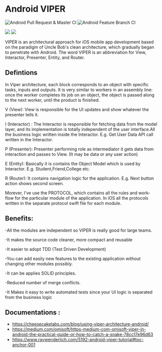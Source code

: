 # Android VIPER
![Android Pull Request & Master CI](https://github.com/Allan-Nava/AndroidVIPER/workflows/Android%20Pull%20Request%20&%20Master%20CI/badge.svg) ![Android Feature Branch CI](https://github.com/Allan-Nava/AndroidVIPER/workflows/Android%20Feature%20Branch%20CI/badge.svg)

<img src="https://koenig-media.raywenderlich.com/uploads/2020/02/viper.png">

<img src="https://miro.medium.com/max/1354/1*HZIOzvXyvkpW4ytr2g0NvQ.png">

VIPER is an architectural approach for iOS mobile app development based on the paradigm of Uncle Bob's clean architecture, which gradually began to penetrate with Android. The word VIPER is an abbreviation for View, Interactor, Presenter, Entity, and Router.

## Defintions

In Viper architecture, each block corresponds to an object with specific tasks, inputs and outputs. It is very similar to workers in an assembly line: once the worker completes its job on an object, the object is passed along to the next worker, until the product is finished.

V (View): View is responsible for the UI updates and show whatever the presenter tells it.

I (Interactor) : The Interactor is responsible for fetching data from the model layer, and its implementation is totally independent of the user interface.All the business logic written inside the Interactor. E.g. Get User Data API call written in the Interactor.

P (Presenter): Presenter performing role as intermediator it gets data from interaction and passes to View. (It may be data or any user action)

E (Entity): Basically it is contains the Object Model which is used by Interactor. E.g. Student,Friend,College etc.

R (Router): It contains navigation logic for the application. E.g. Next button action shows second screen.

Morever, I’ve use the PROTOCOL, which contains all the rules and work-flow for the particular module of the application. In iOS all the protocols written in the separate protocol swift file for each module.

## Benefits:

-All the modules are independent so VIPER is really good for large teams.

-It makes the source code cleaner, more compact and reusable

-It easier to adopt TDD (Test Driven Development)

-You can add easily new features to the existing application without changing other modules possibly.

-It can be applies SOLID principles.

-Reduced number of merge conflicts.

-It Makes it easy to write automated tests since your UI logic is separated from the business logic

## Documentations :
- https://cheesecakelabs.com/blog/using-viper-architecture-android/
- https://medium.com/omisoft/https-medium-com-omisoft-viper-in-android-the-practical-guide-or-how-to-catch-a-snake-78cc17e96d63
- https://www.raywenderlich.com/5192-android-viper-tutorial#toc-anchor-001
